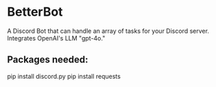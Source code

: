 # BetterBot

A Discord Bot that can handle an array of tasks for your Discord server. Integrates OpenAI's LLM "gpt-4o."

## Packages needed:

pip install discord.py
pip install requests
